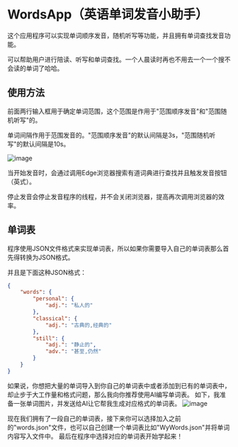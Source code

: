 # WordsApp（英语单词发音小助手）

这个应用程序可以实现单词顺序发音，随机听写等功能，并且拥有单词查找发音功能。

可以帮助用户进行陪读、听写和单词查找。一个人晨读时再也不用去一个一个搜不会读的单词了哈哈。

## 使用方法

前面两行输入框用于确定单词范围，这个范围是作用于"范围顺序发音"和"范围随机听写"的。

单词间隔作用于范围发音的。"范围顺序发音"的默认间隔是3s，"范围随机听写"的默认间隔是10s。

![image](https://github.com/user-attachments/assets/a86e1447-894a-4a69-a8b8-edcd22733d9e)

当开始发音时，会通过调用Edge浏览器搜索有道词典进行查找并且触发发音按钮（英式）。

停止发音会停止发音程序的线程，并不会关闭浏览器，提高再次调用浏览器的效率。

## 单词表

程序使用JSON文件格式来实现单词表，所以如果你需要导入自己的单词表那么首先得转换为JSON格式。

并且是下面这种JSON格式：

```json
{
	"words": {
        "personal": {
            "adj.": "私人的"
        },
        "classical": {
            "adj.": "古典的,经典的"
        },
        "still": {
            "adj.": "静止的",
            "adv.": "甚至,仍然"
        }
    }
}
```

如果说，你想把大量的单词导入到你自己的单词表中或者添加到已有的单词表中，却止步于大工作量和格式问题，那么我向你推荐使用AI编写单词表。
如下，我准备一张单词图片，并发送给AI让它帮我生成对应格式的单词表。
![image](https://github.com/user-attachments/assets/ea68b3db-5c5d-4114-85e8-45fb1c76a213)

现在我们拥有了一段自己的单词表，接下来你可以选择加入之前的"words.json"文件，也可以自己创建一个单词表比如"WyWords.json"并将单词内容写入文件中。
最后在程序中选择对应的单词表开始学起来！
